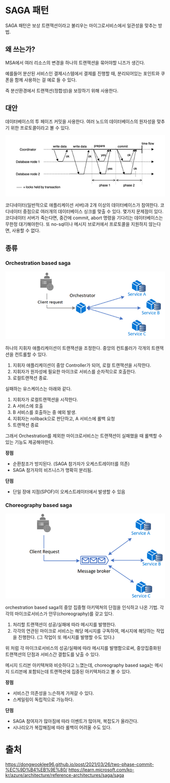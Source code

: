 # SAGA 패턴
SAGA 패턴은 보상 트랜잭션이라고 불리우는 마이그로서비스에서 일관성을 맞추는 방법.

## 왜 쓰는가?
MSA에서 여러 리소스의 변경을 하나의 트랜잭션을 묶어야할 니즈가 생긴다. 

예를들어 분산된 서비스인 결제시스템에서 결제를 진행할 때, 분리되어있는 포인트와 쿠폰을 함께 사용하는 걸 예로 들 수 있다.

즉 분산환경에서 트랜잭션(정합성)을 보장하기 위해 사용한다.


## 대안
데이터베이스의 투 페이즈 커밋을 사용한다. 여러 노드의 데이터베이스의 원자성을 맞추기 위한 프로토콜이라고 볼 수 있다.

![2-phase-commit-flow.png](2-phase-commit.png)

코디네이터(일반적으로 애플리케이션 서버)과 2개 이상의 데이터베이스가 참여한다. 코디네이터 중점으로 여러개의 데이터베이스 싱크를 맞출 수 있다.
몇가지 문제점이 있다. 코디네이터 서버가 죽는다면, 중간에 commit, abort 명령을 기다리는 데이터베이스는 무한정 대기해야한다.
또 no-sql이나 메시지 브로커에서 프로토콜을 지원하지 않는다면, 사용할 수 없다.

## 종류

### Orchestration based saga
![img.png](orchestration.png)


하나의 지휘자 애플리케이션이 트랜잭션을 조정한다. 중앙의 컨트롤러가 각개의 트랜잭션을 컨트롤할 수 있다.

1. 지휘자 애플리케이션이 중앙 Controller가 되어, 로컬 트랜잭션을 시작한다.
2. 지휘자가 원자성에 필요한 마이크로 서비스를 순차적으로 호출한다.
3. 로컬트랜잭션 종료.

실패하는 유스케이스는 아래와 같다.

1. 지휘자가 로컬트랜잭션을 시작한다.
2. A 서비스에 호출
3. B 서비스를 호출하는 중 예외 발생. 
4. 지휘자는 rollback으로 판단하고, A 서비스에 롤백 요청
5. 트랜잭션 종료

그래서 Orchestration를 제외한 마이크로서비스는 트랜잭션이 실패했을 때 롤백할 수 있는 기능도 제공해야한다.

**장점**
- 순환참조가 방지된다. (SAGA 참가자가 오케스트레이터를 의존)
- SAGA 참가자의 비즈니스가 명확히 분리됨.

**단점**
- 단일 장애 지점(SPOF)이 오케스트레이터에서 발생할 수 있음


### Choreography based saga 

![img.png](choreography.png)

orchestration based saga의 중앙 집중형 아키텍쳐의 단점을 인식하고 나온 기법.
각각의 마이크로서비스가 안무(choreography)를 갖고 있다. 

1. 처리할 트랜잭션이 성공/실패에 따라 메시지를 발행한다.
2. 각각의 연관된 마이크로 서비스는 해당 메시지를 구독하여, 메시지에 해당하는 작업을 진행한다. (그 작업이 또 메시지를 발행할 수도 있다.)

위 처럼 각 마이크로서비스의 성공/실패에 따라 메시지를 발행함으로써, 중앙집중화된 트랜잭션의 단점과 서비스간 결합도를 낮출 수 있다.

메시지 드리븐 아키텍쳐와 비슷하다고 느꼈는데, choreography based saga는 메시지 드리븐에 포함되는데 트랜잭션에 집중된 아키텍처라고 볼 수 있다.

**장점**
- 서비스간 의존성을 느슨하게 가져갈 수 있다.
- 스케일링이 독립적으로 가능하다.

**단점**
- SAGA 참여자가 많아짐에 따라 이벤트가 많아져, 복잡도가 올라간다.
- 시나리오가 복잡해짐에 따라 롤백이 어려울 수도 있다.

# 출처
https://dongwooklee96.github.io/post/2021/03/26/two-phase-commit-%EC%9D%B4%EB%9E%80/
https://learn.microsoft.com/ko-kr/azure/architecture/reference-architectures/saga/saga